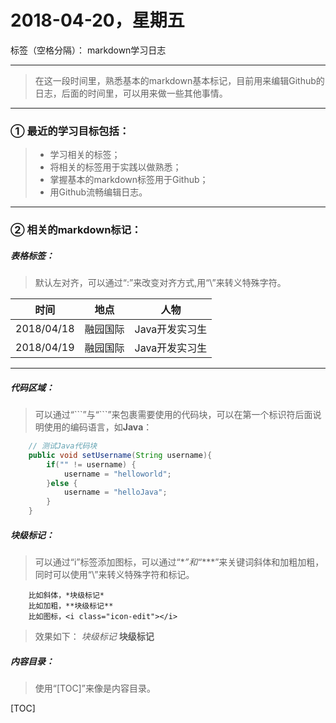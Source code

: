 # 2018-04-20，星期五

标签（空格分隔）： markdown学习日志

---

> 在这一段时间里，熟悉基本的markdown基本标记，目前用来编辑Github的日志，后面的时间里，可以用来做一些其他事情。

---

### ① 最近的学习目标包括：
> * 学习相关的标签；
> * 将相关的标签用于实践以做熟悉；
> * 掌握基本的markdown标签用于Github；
> * 用Github流畅编辑日志。

---

### ② 相关的markdown标记：

##### 表格标签：
> 默认左对齐，可以通过“:”来改变对齐方式,用“\”来转义特殊字符。

| 时间 | 地点 | 人物 |
|----  |----  |----  |
| 2018/04/18   | 融园国际  | Java开发实习生    |
| 2018/04/19| 融园国际| Java开发实习生   |


---

##### 代码区域：
> 可以通过“\`\`\`”与“\`\`\`”来包裹需要使用的代码块，可以在第一个标识符后面说明使用的编码语言，如**Java**：
``` Java
    // 测试Java代码块
    public void setUsername(String username){
        if("" != username) {
            username = "helloworld";
        }else {
            username = "helloJava";
        }
    }
```

##### 块级标记：
> 可以通过“i”标签添加图标，可以通过“\**”和“****”来关键词斜体和加粗加粗，同时可以使用“\”来转义特殊字符和标记。
```
    比如斜体，*块级标记*
    比如加粗，**块级标记**
    比如图标，<i class="icon-edit"></i>
```
> 效果如下：
 *块级标记*
 **块级标记**
 <i class="icon-renren "></i> <i class="icon-edit"></i>

##### 内容目录：
> 使用“[TOC]”来像是内容目录。

[TOC]






